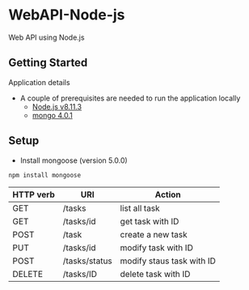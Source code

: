 # WebAPI-Node-js
Web API using Node.js

## Getting Started
Application details
* A couple of prerequisites are needed to run the application locally
  * [Node.js v8.11.3](https://nodejs.org/en/)
  * [mongo 4.0.1](https://docs.mongodb.org/manual/installation/)

## Setup

* Install mongoose (version 5.0.0)

```
npm install mongoose
```

HTTP verb | URI | Action
------------- | ------------- |-------------
GET | /tasks | list all task
GET | /tasks/id | get task with ID
POST | /task | create a new task
PUT | /tasks/id | modify task with ID
POST | /tasks/status | modify staus task with ID
DELETE | /tasks/ID | delete task with ID
